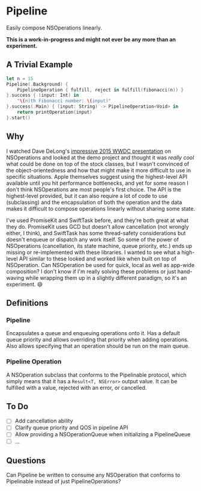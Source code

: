 # Pipeline

Easily compose NSOperations linearly.

**This is a work-in-progress and might not ever be any more than an experiment.**

## A Trivial Example

```swift
let n = 15
Pipeline(.Background) {
    PipelineOperation { fulfill, reject in fulfill(fibonacci(n)) }
}.success { (input: Int) in
    "\(n)th Fibonacci number: \(input)"
}.success(.Main) { (input: String) -> PipelineOperation<Void> in
    return printOperation(input)
}.start()
```

## Why

I watched Dave DeLong's [impressive 2015 WWDC presentation](https://developer.apple.com/videos/wwdc/2015/?id=226) on NSOperations and looked at the demo project and thought it was _really cool_ what could be done on top of the stock classes, but I wasn't convinced of the object-orientedness and how that might make it more difficult to use in specific situations. Apple themselves suggest using the highest-level API available until you hit performance bottlenecks, and yet for some reason I don't think NSOperations are most people's first choice. The API is the highest-level provided, but it can also require a lot of code to use (subclassing) and the encapsulation of both the operation and the data makes it difficult to compose operations linearly without sharing some state. 

I've used PromiseKit and SwiftTask before, and they're both great at what they do. PromiseKit uses GCD but doesn't allow cancellation (not wrongly either, I think), and SwiftTask has some thread-safety considerations but doesn't enqueue or dispatch any work itself. So some of the power of NSOperations (cancellation, its state machine, queue priority, etc.) ends up missing or re-implemented with these libraries. I wanted to see what a high-level API similar to these looked and worked like when built on top of NSOperation. Can NSOperation be used for quick, local as well as app-wide composition? I don't know if I'm really solving these problems or just hand-waving while wrapping them up in a slightly different paradigm, so it's an experiment. :smile:

## Definitions

### Pipeline

Encapsulates a queue and enqueuing operations onto it. Has a default queue priority and allows overriding that priority when adding operations. Also allows specifying that an operation should be run on the main queue.

### Pipeline Operation

A NSOperation subclass that conforms to the Pipelinable protocol, which simply means that it has a `Result<T, NSError>` output value. It can be fulfilled with a value, rejected with an error, or cancelled.

## To Do

- [ ] Add cancellation ability
- [ ] Clarify queue priority and QOS in pipeline API
- [ ] Allow providing a NSOperationQueue when initializing a PipelineQueue
- [ ] ...

## Questions

Can Pipeline be written to consume any NSOperation that conforms to Pipelinable instead of just PipelineOperations?
